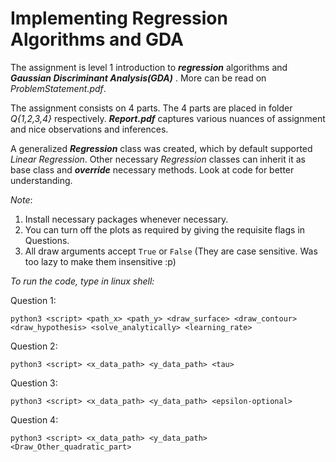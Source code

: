 # Implementing Regression Algorithms and GDA

The assignment is level 1 introduction to ***regression*** algorithms and ***Gaussian Discriminant Analysis(GDA)*** . More can be read on *ProblemStatement.pdf*.

The assignment consists on 4 parts. The 4 parts are placed in folder *Q{1,2,3,4}* respectively. ***Report.pdf*** captures various nuances of assignment and nice observations and inferences. 

A generalized ***Regression*** class was created, which by default supported *Linear Regression*. Other necessary *Regression* classes can inherit it as base class and ***override*** necessary methods. Look at code for better understanding.


*Note*: 
1. Install necessary packages whenever necessary.
2. You can turn off the plots as required by giving the requisite flags in Questions.
3. All draw arguments accept `True` or `False` (They are case sensitive. Was too lazy to make them insensitive :p)

*To run the code, type in linux shell:*

Question 1:
``` 
python3 <script> <path_x> <path_y> <draw_surface> <draw_contour> <draw_hypothesis> <solve_analytically> <learning_rate>
```

Question 2:
``` 
python3 <script> <x_data_path> <y_data_path> <tau>
```

Question 3:
``` 
python3 <script> <x_data_path> <y_data_path> <epsilon-optional>
```

Question 4:
``` 
python3 <script> <x_data_path> <y_data_path> <Draw_Other_quadratic_part>
```
